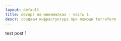 ```yaml
---
layout: default
title: devops на минималках - часть 1
descr: создаем инфрастуктура при помощи terraform
---
```


test post 1
